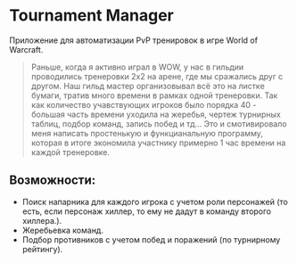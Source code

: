 # Tournament Manager

Приложение для автоматизации PvP тренировок в игре World of Warcraft.

> Раньше, когда я активно играл в WOW, у нас в гильдии проводились тренеровки 2х2 на арене, где мы сражались друг с другом.
> Наш гильд мастер организовывал всё это на листке бумаги, тратив много времени в рамках одной тренеровки. 
> Так как количество учавствующих игроков было порядка 40 - большая часть времени уходила на жеребья, чертеж турнирных таблиц, подбор команд, запись побед и тд... 
> Это и смотивировало меня написать простенькую и функцианальную программу, которая в итоге экономила участнику примерно 1 час времени на каждой тренеровке.

## Возможности:

- Поиск напарника для каждого игрока с учетом роли персонажей (то есть, если персонаж хиллер, то ему не дадут в команду второго хиллера.).
- Жеребьевка команд.
- Подбор противников с учетом побед и поражений (по турнирному рейтингу).

